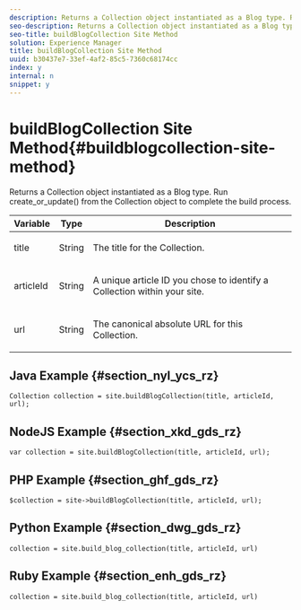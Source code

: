 ```yaml
---
description: Returns a Collection object instantiated as a Blog type. Run create_or_update() from the Collection object to complete the build process.
seo-description: Returns a Collection object instantiated as a Blog type. Run create_or_update() from the Collection object to complete the build process.
seo-title: buildBlogCollection Site Method
solution: Experience Manager
title: buildBlogCollection Site Method
uuid: b30437e7-33ef-4af2-85c5-7360c68174cc
index: y
internal: n
snippet: y
---
```


# buildBlogCollection Site Method{#buildblogcollection-site-method}

Returns a Collection object instantiated as a Blog type. Run create_or_update() from the Collection object to complete the build process.

<table id="properties_gq4_jyf_5y" class="simpletable properties" cellpadding="4" cellspacing="0"> 
 <thead class="prophead sthead"> 
  <th class="proptypehd"> Variable </th> 
  <th class="propvaluehd"> Type </th> 
  <th class="propdeschd"> Description </th> 
 </thead> 
 <tr class="property strow"> 
  <td class="proptype stentry"> <span class="varname"> title </span> </td> 
  <td class="propvalue stentry"> String </td> 
  <td class="propdesc stentry"> <p>The title for the Collection.</p> </td> 
 </tr> 
 <tr class="property strow"> 
  <td class="proptype stentry"> <span class="varname"> articleId </span> </td> 
  <td class="propvalue stentry"> String </td> 
  <td class="propdesc stentry"> <p>A unique article ID you chose to identify a Collection within your site.</p> </td> 
 </tr> 
 <tr class="property strow"> 
  <td class="proptype stentry"> <span class="varname"> url </span> </td> 
  <td class="propvalue stentry"> String </td> 
  <td class="propdesc stentry"> <p>The canonical absolute URL for this Collection.</p> </td> 
 </tr> 
</table>

## Java Example {#section_nyl_ycs_rz}

```
Collection collection = site.buildBlogCollection(title, articleId, url); 

```

## NodeJS Example {#section_xkd_gds_rz}

```
var collection = site.buildBlogCollection(title, articleId, url); 

```

## PHP Example {#section_ghf_gds_rz}

```
$collection = site->buildBlogCollection(title, articleId, url); 

```

## Python Example {#section_dwg_gds_rz}

```
collection = site.build_blog_collection(title, articleId, url) 

```

## Ruby Example {#section_enh_gds_rz}

```
collection = site.build_blog_collection(title, articleId, url) 

```

